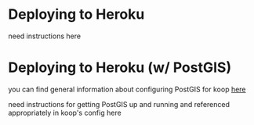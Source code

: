 # Deploying to Heroku

need instructions here

# Deploying to Heroku (w/ PostGIS)

you can find general information about configuring PostGIS for koop [here](PG_CACHE.md)

need instructions for getting PostGIS up and running and referenced appropriately in koop's config here